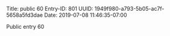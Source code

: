 Title: public 60
Entry-ID: 801
UUID: 1949f980-a793-5b05-ac7f-5658a5fd3dae
Date: 2019-07-08 11:46:35-07:00

Public entry 60
